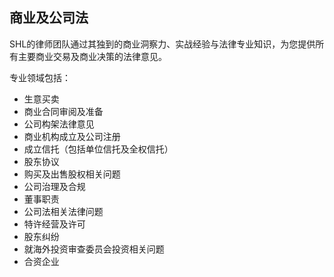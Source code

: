 商业及公司法
------

SHL的律师团队通过其独到的商业洞察力、实战经验与法律专业知识，为您提供所有主要商业交易及商业决策的法律意见。

专业领域包括：

- 生意买卖
- 商业合同审阅及准备
- 公司构架法律意见
- 商业机构成立及公司注册
- 成立信托（包括单位信托及全权信托）
- 股东协议
- 购买及出售股权相关问题
- 公司治理及合规
- 董事职责
- 公司法相关法律问题
- 特许经营及许可
- 股东纠纷
- 就海外投资审查委员会投资相关问题
- 合资企业